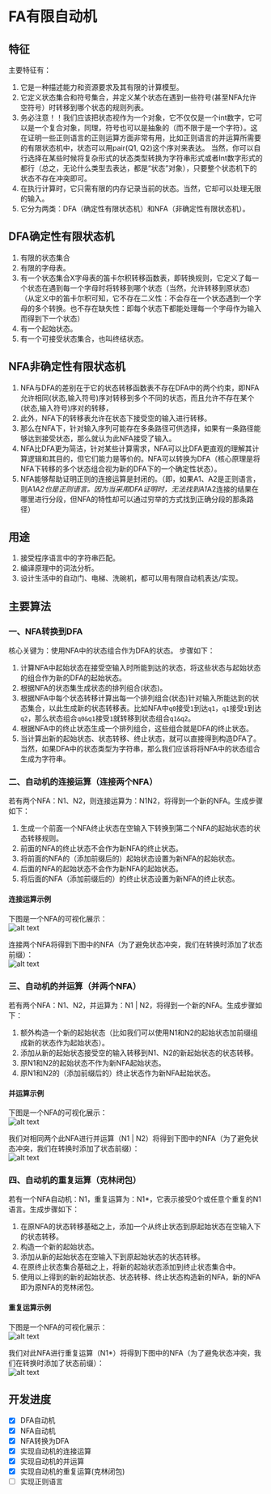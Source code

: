 
# FA有限自动机

## 特征
主要特征有：
1. 它是一种描述能力和资源要求及其有限的计算模型。 
1. 它定义状态集合和符号集合，并定义某个状态在遇到一些符号(甚至NFA允许空符号）时转移到哪个状态的规则列表。
1. 务必注意！！我们应该把状态视作为一个对象，它不仅仅是一个int数字，它可以是一个复合对象，同理，符号也可以是抽象的（而不限于是一个字符）。这在证明一些正则语言的正则运算方面非常有用，比如正则语言的并运算所需要的有限状态机中，状态可以用pair(Q1, Q2)这个序对来表达。
当然，你可以自行选择在某些时候将复杂形式的状态类型转换为字符串形式或者Int数字形式的都行（总之，无论什么类型去表达，都是“状态”对象），只要整个状态机下的状态不存在冲突即可。
1. 在执行计算时，它只需有限的内存记录当前的状态。当然，它却可以处理无限的输入。
1. 它分为两类：DFA（确定性有限状态机）和NFA（非确定性有限状态机）。

## DFA确定性有限状态机
1. 有限的状态集合
1. 有限的字母表。
1. 有一个状态集合X字母表的笛卡尔积转移函数表，即转换规则，它定义了每一个状态在遇到每一个字母时将转移到哪个状态（当然，允许转移到原状态）（从定义中的笛卡尔积可知，它不存在二义性：不会存在一个状态遇到一个字母的多个转换。也不存在缺失性：即每个状态下都能处理每一个字母作为输入而得到下一个状态）
1. 有一个起始状态。
1. 有一个可接受状态集合，也叫终结状态。


## NFA非确定性有限状态机
1. NFA与DFA的差别在于它的状态转移函数表不存在DFA中的两个约束，即NFA允许相同(状态,输入符号)序对转移到多个不同的状态，而且允许不存在某个(状态,输入符号)序对的转移，
1. 此外，NFA下的转移表允许在状态下接受空的输入进行转移。
1. 那么在NFA下，针对输入序列可能存在多条路径可供选择，如果有一条路径能够达到接受状态，那么就认为此NFA接受了输入。
1. NFA比DFA更为简洁，针对某些计算需求，NFA可以比DFA更直观的理解其计算逻辑和其目的，但它们能力是等价的。NFA可以转换为DFA（核心原理是将NFA下转移的多个状态组合视为新的DFA下的一个确定性状态）。
1. NFA能够帮助证明正则的连接运算是封闭的。（即，如果A1、A2是正则语言，则A1*A2也是正则语言。因为当采用DFA证明时，无法找到A1*A2连接的结果在哪里进行分段，但NFA的特性却可以通过穷举的方式找到正确分段的那条路径）

## 用途
1. 接受程序语言中的字符串匹配。
1. 编译原理中的词法分析。
1. 设计生活中的自动门、电梯、洗碗机，都可以用有限自动机表达/实现。

## 主要算法
### 一、NFA转换到DFA
核心关键为：使用NFA中的状态组合作为DFA的状态。 步骤如下：

1. 计算NFA中起始状态在接受空输入时所能到达的状态，将这些状态与起始状态的组合作为新的DFA的起始状态。
1. 根据NFA的状态集生成状态的排列组合(状态)。
1. 根据NFA中每个状态转移计算出每一个排列组合(状态)针对输入所能达到的状态集合，以此生成新的状态转移表。比如NFA中`q0`接受`1`到达`q1`，`q1`接受`1`到达`q2`，那么状态组合`q0&q1`接受`1`就转移到状态组合`q1&q2`。
1. 根据NFA中的终止状态生成一个排列组合，这些组合就是DFA的终止状态。
1. 当计算出新的起始状态、状态转移、终止状态，就可以直接得到构造DFA了。当然，如果DFA中的状态类型为字符串，那么我们应该将将NFA中的状态组合生成为字符串。

### 二、自动机的连接运算（连接两个NFA）
若有两个NFA：N1、N2，则连接运算为：N1N2，将得到一个新的NFA。生成步骤如下：

1. 生成一个前面一个NFA终止状态在空输入下转换到第二个NFA的起始状态的状态转移规则。
1. 前面的NFA的终止状态不会作为新NFA的终止状态。
1. 将前面的NFA的（添加前缀后的）起始状态设置为新NFA的起始状态。
1. 后面的NFA的起始状态不会作为新NFA的起始状态。
1. 将后面的NFA（添加前缀后的）的终止状态设置为新NFA的终止状态。

#### 连接运算示例

下图是一个NFA的可视化展示：\
![alt text](images/one-nfa.svg "one-nfa")

连接两个NFA将得到下图中的NFA（为了避免状态冲突，我们在转换时添加了状态前缀）：\
![alt text](images/concatenate-nfa-result.svg "concatenate-nfa-result")

### 三、自动机的并运算（并两个NFA）
若有两个NFA：N1、N2，并运算为：N1 | N2，将得到一个新的NFA。生成步骤如下：

1. 额外构造一个新的起始状态（比如我们可以使用N1和N2的起始状态加前缀组成新的状态作为起始状态）。
1. 添加从新的起始状态接受空的输入转移到N1、N2的新起始状态的状态转移。
1. 原N1和N2的起始状态不作为新NFA起始状态。
1. 原N1和N2的（添加前缀后的）终止状态作为新NFA起始状态。

#### 并运算示例

下图是一个NFA的可视化展示：\
![alt text](images/one-nfa.svg "one-nfa")

我们对相同两个此NFA进行并运算（N1 | N2）将得到下图中的NFA（为了避免状态冲突，我们在转换时添加了状态前缀）：\
![alt text](images/alternation-nfa-result.svg "alternation-nfa-result")

### 四、自动机的重复运算（克林闭包）
若有一个NFA自动机：N1，重复运算为：N1*，它表示接受0个或任意个重复的N1语言。生成步骤如下：

1. 在原NFA的状态转移基础之上，添加一个从终止状态到原起始状态在空输入下的状态转移。
1. 构造一个新的起始状态。
1. 添加从新的起始状态在空输入下到原起始状态的状态转移。
1. 在原终止状态集合基础之上，将新的起始状态添加到终止状态集合中。
1. 使用以上得到的新的起始状态、状态转移、终止状态构造新的NFA，新的NFA即为原NFA的克林闭包。

#### 重复运算示例

下图是一个NFA的可视化展示：\
![alt text](images/one-nfa.svg "one-nfa")

我们对此NFA进行重复运算（N1*）将得到下图中的NFA（为了避免状态冲突，我们在转换时添加了状态前缀）：\
![alt text](images/repeat-nfa-result.svg "repeat-nfa-result")

## 开发进度
- [x] DFA自动机
- [x] NFA自动机
- [x] NFA转换为DFA
- [x] 实现自动机的连接运算
- [x] 实现自动机的并运算
- [x] 实现自动机的重复运算(克林闭包)
- [ ] 实现正则语言